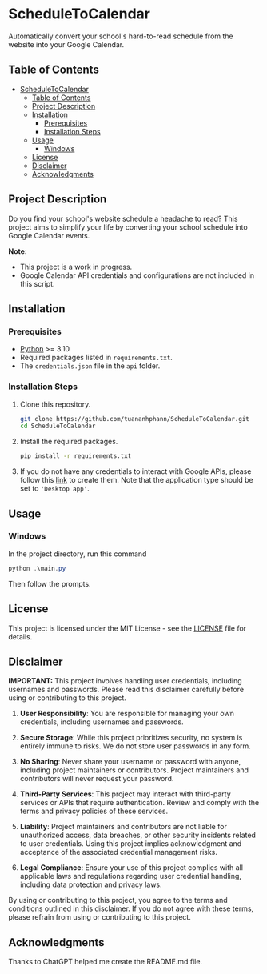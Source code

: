 # ScheduleToCalendar

Automatically convert your school's hard-to-read schedule from the website into your Google Calendar.

## Table of Contents

- [ScheduleToCalendar](#scheduletocalendar)
  - [Table of Contents](#table-of-contents)
  - [Project Description](#project-description)
  - [Installation](#installation)
    - [Prerequisites](#prerequisites)
    - [Installation Steps](#installation-steps)
  - [Usage](#usage)
    - [Windows](#windows)
  - [License](#license)
  - [Disclaimer](#disclaimer)
  - [Acknowledgments](#acknowledgments)

## Project Description

Do you find your school's website schedule a headache to read? This project aims to simplify your life by converting your school schedule into Google Calendar events.

**Note:**
- This project is a work in progress.
- Google Calendar API credentials and configurations are not included in this script.

<!-- By now, `ScheduleToCalendar` supports below schools:
- SGU ([Saigon University](https://www.sgu.edu.vn/))
- HUFLIT ([HCMC University of Foreign Languages - Information Technology](https://huflit.edu.vn/)) -->

## Installation

### Prerequisites
- [Python](https://www.python.org/) >= 3.10
- Required packages listed in `requirements.txt`.
- The `credentials.json` file in the `api` folder.

### Installation Steps
1. Clone this repository.
   ```bash
   git clone https://github.com/tuananhphann/ScheduleToCalendar.git
   cd ScheduleToCalendar
   ```

2. Install the required packages.
   ```bash
   pip install -r requirements.txt
   ```

3. If you do not have any credentials to interact with Google APIs, please follow this [link](https://developers.google.com/workspace/guides/create-credentials#desktop-app) to create them. Note that the application type should be set to `'Desktop app'`.

## Usage

### Windows
In the project directory, run this command
```powershell
python .\main.py
```
Then follow the prompts.

## License

This project is licensed under the MIT License - see the [LICENSE](LICENSE) file for details.

## Disclaimer

**IMPORTANT:** This project involves handling user credentials, including usernames and passwords. Please read this disclaimer carefully before using or contributing to this project.

1. **User Responsibility**: You are responsible for managing your own credentials, including usernames and passwords.

2. **Secure Storage**: While this project prioritizes security, no system is entirely immune to risks. We do not store user passwords in any form.

3. **No Sharing**: Never share your username or password with anyone, including project maintainers or contributors. Project maintainers and contributors will never request your password.

4. **Third-Party Services**: This project may interact with third-party services or APIs that require authentication. Review and comply with the terms and privacy policies of these services.

5. **Liability**: Project maintainers and contributors are not liable for unauthorized access, data breaches, or other security incidents related to user credentials. Using this project implies acknowledgment and acceptance of the associated credential management risks.

6. **Legal Compliance**: Ensure your use of this project complies with all applicable laws and regulations regarding user credential handling, including data protection and privacy laws.

By using or contributing to this project, you agree to the terms and conditions outlined in this disclaimer. If you do not agree with these terms, please refrain from using or contributing to this project.

## Acknowledgments
Thanks to ChatGPT helped me create the README.md file.
